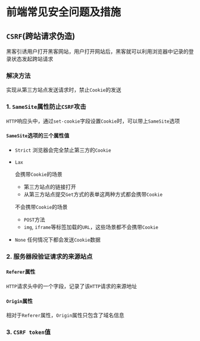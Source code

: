 # 前端常见安全问题及措施

## `CSRF`(跨站请求伪造)
黑客引诱用户打开黑客网站，用户打开网站后，黑客就可以利用浏览器中记录的登录状态发起跨站请求

### 解决方法
实现从第三方站点发送请求时，禁止`Cookie`的发送

### 1. `SameSite`属性防止`CSRF`攻击
`HTTP`响应头中，通过`set-cookie`字段设置`Cookie`时，可以带上`SameSite`选项

#### `SameSite`选项的三个属性值
- `Strict`
  浏览器会完全禁止第三方的`Cookie`
- `Lax`

  会携带`Cookie`的场景
  - 第三方站点的链接打开
  - 从第三方站点提交`Get`方式的表单这两种方式都会携带`Cookie`

  不会携带`Cookie`的场景
  - `POST`方法
  - `img`, `iframe`等标签加载的`URL`，这些场景都不会携带`Cookie`
- `None`
  任何情况下都会发送`Cookie`数据

### 2. 服务器段验证请求的来源站点

#### `Referer`属性
`HTTP`请求头中的一个字段，记录了该`HTTP`请求的来源地址

#### `Origin`属性
相对于`Referer`属性，`Origin`属性只包含了域名信息

### 3. `CSRF token`值

